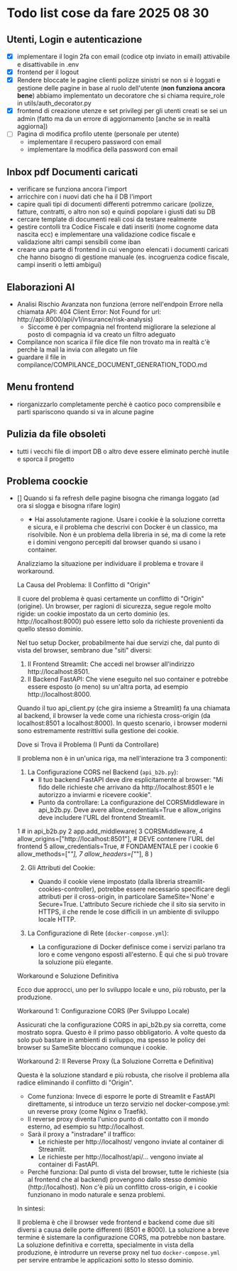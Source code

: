 # Todo list cose da fare 2025 08 30


## Utenti, Login e autenticazione
- [X] implementare il login 2fa con email (codice otp inviato in email) attivabile e disattivabile in .env
- [X] frontend per il logout
- [X] Rendere bloccate le pagine clienti polizze sinistri se non si è loggati e gestione delle pagine in base al ruolo dell'utente (**non funziona ancora bene**) abbiamo implementato un decoratore che si chiama require_role in utils/auth_decorator.py
- [X] frontend di creazione utenze e set privilegi per gli utenti creati se sei un admin (fatto ma da un errore di aggiornamento [anche se in realtà aggiorna])
- [ ] Pagina di modifica profilo utente (personale per utente)
    - implementare il recupero password con email
    - implementare la modifica della password con email


## Inbox pdf Documenti caricati

- verificare se funziona ancora l'import
- arricchire con i nuovi dati che ha il DB l'import
- capire quali tipi di documenti differenti potremmo caricare (polizze, fatture, contratti, o altro non so) e quindi popolare i giusti dati su DB
- cercare template di documenti reali cosi da testare realmente
- gestire contolli tra Codice Fiscale e dati inseriti (nome cognome data nascita ecc) e implementare una validazione codice fiscale e validazione altri campi sensibili come iban
- creare una parte di frontend in cui vengono elencati i documenti caricati che hanno bisogno di gestione manuale (es. incogruenza codice fiscale, campi inseriti o letti ambigui)


## Elaborazioni AI

-  Analisi Rischio Avanzata non funziona (errore nell'endpoin Errore nella chiamata API: 404 Client Error: Not Found for url: http://api:8000/api/v1/insurance/risk-analysis)
    - Siccome è per compagnia nel frontend migliorare la selezione al posto di compagnia id va creato un filtro adeguato
- Compilance non scarica il file dice file non trovato ma in realtà c'è perchè la mail la invia con allegato un file
- guardare il file in compilance/COMPILANCE_DOCUMENT_GENERATION_TODO.md


## Menu frontend

- riorganizzarlo completamente perchè è caotico poco comprensibile e parti spariscono quando si va in alcune pagine



## Pulizia da file obsoleti

- tutti i vecchi file di import DB o altro deve essere eliminato perchè inutile e sporca il progetto


## Problema coockie

- [] Quando si fa refresh delle pagine bisogna che rimanga loggato (ad ora si slogga e bisogna rifare login)
    - ✦ Hai assolutamente ragione. Usare i cookie è la soluzione corretta e sicura, e il problema che descrivi con Docker è un
  classico, ma risolvibile. Non è un problema della libreria in sé, ma di come la rete e i domini vengono percepiti dal
  browser quando si usano i container.


  Analizziamo la situazione per individuare il problema e trovare il workaround.

  La Causa del Problema: Il Conflitto di "Origin"


  Il cuore del problema è quasi certamente un conflitto di "Origin" (origine). Un browser, per ragioni di sicurezza, segue
  regole molto rigide: un cookie impostato da un certo dominio (es. http://localhost:8000) può essere letto solo da
  richieste provenienti da quello stesso dominio.

  Nel tuo setup Docker, probabilmente hai due servizi che, dal punto di vista del browser, sembrano due "siti" diversi:


   1. Il Frontend Streamlit: Che accedi nel browser all'indirizzo http://localhost:8501.
   2. Il Backend FastAPI: Che viene eseguito nel suo container e potrebbe essere esposto (o meno) su un'altra porta, ad esempio
      http://localhost:8000.


  Quando il tuo api_client.py (che gira insieme a Streamlit) fa una chiamata al backend, il browser la vede come una
  richiesta cross-origin (da localhost:8501 a localhost:8000). In questo scenario, i browser moderni sono estremamente
  restrittivi sulla gestione dei cookie.

  Dove si Trova il Problema (I Punti da Controllare)

  Il problema non è in un'unica riga, ma nell'interazione tra 3 componenti:


   1. La Configurazione CORS nel Backend (`api_b2b.py`):
       * Il tuo backend FastAPI deve dire esplicitamente al browser: "Mi fido delle richieste che arrivano da
         http://localhost:8501 e le autorizzo a inviarmi e ricevere cookie".
       * Punto da controllare: La configurazione del CORSMiddleware in api_b2b.py. Deve avere allow_credentials=True e
         allow_origins deve includere l'URL del frontend Streamlit.


   1     # in api_b2b.py
   2     app.add_middleware(
   3         CORSMiddleware,
   4         allow_origins=["http://localhost:8501"], # DEVE contenere l'URL del frontend
   5         allow_credentials=True, # FONDAMENTALE per i cookie
   6         allow_methods=["*"],
   7         allow_headers=["*"],
   8     )



   2. Gli Attributi del Cookie:
       * Quando il cookie viene impostato (dalla libreria streamlit-cookies-controller), potrebbe essere necessario
         specificare degli attributi per il cross-origin, in particolare SameSite='None' e Secure=True. L'attributo Secure
         richiede che il sito sia servito in HTTPS, il che rende le cose difficili in un ambiente di sviluppo locale HTTP.


   3. La Configurazione di Rete (`docker-compose.yml`):
       * La configurazione di Docker definisce come i servizi parlano tra loro e come vengono esposti all'esterno. È qui che
         si può trovare la soluzione più elegante.

  Workaround e Soluzione Definitiva

  Ecco due approcci, uno per lo sviluppo locale e uno, più robusto, per la produzione.


  Workaround 1: Configurazione CORS (Per Sviluppo Locale)


  Assicurati che la configurazione CORS in api_b2b.py sia corretta, come mostrato sopra. Questo è il primo passo
  obbligatorio. A volte questo da solo può bastare in ambienti di sviluppo, ma spesso le policy dei browser su SameSite
  bloccano comunque i cookie.

  Workaround 2: Il Reverse Proxy (La Soluzione Corretta e Definitiva)

  Questa è la soluzione standard e più robusta, che risolve il problema alla radice eliminando il conflitto di "Origin".


   * Come funziona: Invece di esporre le porte di Streamlit e FastAPI direttamente, si introduce un terzo servizio nel
     docker-compose.yml: un reverse proxy (come Nginx o Traefik).
   * Il reverse proxy diventa l'unico punto di contatto con il mondo esterno, ad esempio su http://localhost.
   * Sarà il proxy a "instradare" il traffico:
       * Le richieste per http://localhost/ vengono inviate al container di Streamlit.
       * Le richieste per http://localhost/api/... vengono inviate al container di FastAPI.
   * Perché funziona: Dal punto di vista del browser, tutte le richieste (sia al frontend che al backend) provengono dallo
     stesso dominio (http://localhost). Non c'è più un conflitto cross-origin, e i cookie funzionano in modo naturale e senza
     problemi.

  In sintesi:


  Il problema è che il browser vede frontend e backend come due siti diversi a causa delle porte differenti (8501 e 8000).
  La soluzione a breve termine è sistemare la configurazione CORS, ma potrebbe non bastare. La soluzione definitiva e
  corretta, specialmente in vista della produzione, è introdurre un reverse proxy nel tuo `docker-compose.yml` per servire
  entrambe le applicazioni sotto lo stesso dominio.